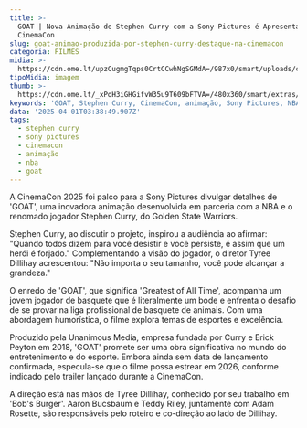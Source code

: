 ```yaml
---
title: >-
  GOAT | Nova Animação de Stephen Curry com a Sony Pictures é Apresentada na
  CinemaCon
slug: goat-animao-produzida-por-stephen-curry-destaque-na-cinemacon
categoria: FILMES
midia: >-
  https://cdn.ome.lt/upzCugmgTqps0CrtCCwhNgSGMdA=/987x0/smart/uploads/conteudo/fotos/goat-movie.jpg
tipoMidia: imagem
thumb: >-
  https://cdn.ome.lt/_xPoH3iGHGifvW35u9T609bFTVA=/480x360/smart/extras/conteudos/Design_sem_nome_-_2025-03-31T190708.778.png
keywords: 'GOAT, Stephen Curry, CinemaCon, animação, Sony Pictures, NBA'
data: '2025-04-01T03:38:49.907Z'
tags:
  - stephen curry
  - sony pictures
  - cinemacon
  - animação
  - nba
  - goat
---
```


A CinemaCon 2025 foi palco para a Sony Pictures divulgar detalhes de 'GOAT', uma inovadora animação desenvolvida em parceria com a NBA e o renomado jogador Stephen Curry, do Golden State Warriors. 

Stephen Curry, ao discutir o projeto, inspirou a audiência ao afirmar: "Quando todos dizem para você desistir e você persiste, é assim que um herói é forjado." Complementando a visão do jogador, o diretor Tyree Dillihay acrescentou: "Não importa o seu tamanho, você pode alcançar a grandeza." 

O enredo de 'GOAT', que significa 'Greatest of All Time', acompanha um jovem jogador de basquete que é literalmente um bode e enfrenta o desafio de se provar na liga profissional de basquete de animais. Com uma abordagem humorística, o filme explora temas de esportes e excelência. 

Produzido pela Unanimous Media, empresa fundada por Curry e Erick Peyton em 2018, 'GOAT' promete ser uma obra significativa no mundo do entretenimento e do esporte. Embora ainda sem data de lançamento confirmada, especula-se que o filme possa estrear em 2026, conforme indicado pelo trailer lançado durante a CinemaCon. 

A direção está nas mãos de Tyree Dillihay, conhecido por seu trabalho em 'Bob's Burger'. Aaron Bucsbaum e Teddy Riley, juntamente com Adam Rosette, são responsáveis pelo roteiro e co-direção ao lado de Dillihay.
